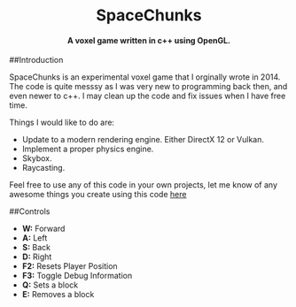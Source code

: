 <h1 align="center">
SpaceChunks
</h1>
 
<h4 align="center">A voxel game written in c++ using OpenGL.</h4>

##Introduction

SpaceChunks is an experimental voxel game that I orginally wrote in 2014. The code is quite messsy as I was very new to programming back then, and even newer to c++. I may clean up the code and fix issues when I have free time.

Things I would like to do are:

- Update to a modern rendering engine. Either DirectX 12 or Vulkan.
- Implement a proper physics engine.
- Skybox.
- Raycasting.

Feel free to use any of this code in your own projects, let me know of any awesome things you create using this code [here](https://twitter.com/dominicjmaas)

##Controls
 
- **W:** Forward
- **A:** Left
- **S:** Back
- **D:** Right
- **F2:** Resets Player Position
- **F3:** Toggle Debug Information
- **Q:** Sets a block
- **E:** Removes a block
